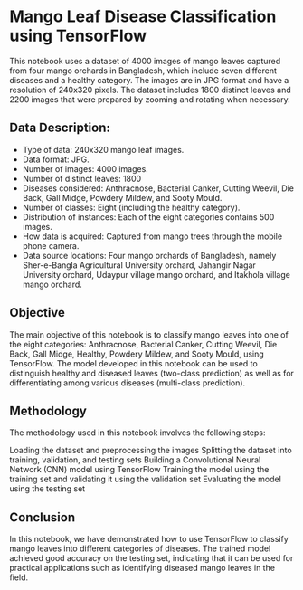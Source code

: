 # Mango Leaf Disease Classification using TensorFlow
This notebook uses a dataset of 4000 images of mango leaves captured from four mango orchards in Bangladesh, which include seven different diseases and a healthy category. The images are in JPG format and have a resolution of 240x320 pixels. The dataset includes 1800 distinct leaves and 2200 images that were prepared by zooming and rotating when necessary.

## Data Description:
- Type of data: 240x320 mango leaf images.
- Data format: JPG.
- Number of images: 4000 images.
- Number of distinct leaves: 1800
- Diseases considered: Anthracnose, Bacterial Canker, Cutting Weevil, Die Back, Gall Midge, Powdery Mildew, and Sooty Mould.
- Number of classes: Eight (including the healthy category).
- Distribution of instances: Each of the eight categories contains 500 images.
- How data is acquired: Captured from mango trees through the mobile phone camera.
- Data source locations: Four mango orchards of Bangladesh, namely Sher-e-Bangla Agricultural University orchard, Jahangir Nagar University orchard, Udaypur village mango orchard, and Itakhola village mango orchard.
 
## Objective
The main objective of this notebook is to classify mango leaves into one of the eight categories: Anthracnose, Bacterial Canker, Cutting Weevil, Die Back, Gall Midge, Healthy, Powdery Mildew, and Sooty Mould, using TensorFlow. The model developed in this notebook can be used to distinguish healthy and diseased leaves (two-class prediction) as well as for differentiating among various diseases (multi-class prediction).

## Methodology
The methodology used in this notebook involves the following steps:

Loading the dataset and preprocessing the images
Splitting the dataset into training, validation, and testing sets
Building a Convolutional Neural Network (CNN) model using TensorFlow
Training the model using the training set and validating it using the validation set
Evaluating the model using the testing set

## Conclusion
In this notebook, we have demonstrated how to use TensorFlow to classify mango leaves into different categories of diseases. The trained model achieved good accuracy on the testing set, indicating that it can be used for practical applications such as identifying diseased mango leaves in the field.

